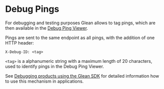 # Debug Pings

For debugging and testing purposes Glean allows to tag pings, which are then available in the [Debug Ping Viewer][debug-ping-viewer].

Pings are sent to the same endpoint as all pings, with the addition of one HTTP header:

```
X-Debug-ID: <tag>
```

`<tag>` is a alphanumeric string with a maximum length of 20 characters, used to identify pings in the Debug Ping Viewer.

See [Debugging products using the Glean SDK](../../../user/debugging/index.md) for detailed information how to use this mechanism in applications.

[debug-ping-viewer]: https://glean-debug-view-dev-237806.firebaseapp.com/
